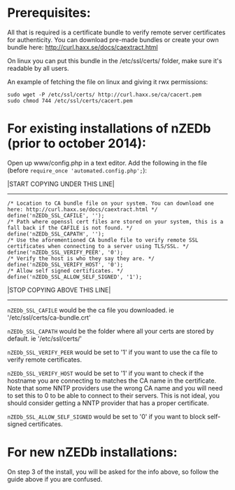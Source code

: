 # Prerequisites:
All that is required is a certificate bundle to verify remote server certificates for authenticity.
You can download pre-made bundles or create your own bundle here: http://curl.haxx.se/docs/caextract.html

On linux you can put this bundle in the /etc/ssl/certs/ folder, make sure it's readable by all users.

An example of fetching the file on linux and giving it rwx permissions:

`sudo wget -P /etc/ssl/certs/ http://curl.haxx.se/ca/cacert.pem`  
`sudo chmod 744 /etc/ssl/certs/cacert.pem`

# For existing installations of nZEDb (prior to october 2014):
Open up www/config.php in a text editor.
Add the following in the file (before `require_once 'automated.config.php';`):

|START COPYING UNDER THIS LINE|
***


`/* Location to CA bundle file on your system. You can download one here: http://curl.haxx.se/docs/caextract.html */`  
`define('nZEDb_SSL_CAFILE', '');`  
`/* Path where openssl cert files are stored on your system, this is a fall back if the CAFILE is not found. */`  
`define('nZEDb_SSL_CAPATH', '');`  
`/* Use the aforementioned CA bundle file to verify remote SSL certificates when connecting to a server using TLS/SSL. */`  
`define('nZEDb_SSL_VERIFY_PEER', '0');`  
`/* Verify the host is who they say they are. */`  
`define('nZEDb_SSL_VERIFY_HOST', '0');`  
`/* Allow self signed certificates. */`  
`define('nZEDb_SSL_ALLOW_SELF_SIGNED', '1');`

|STOP COPYING ABOVE THIS LINE|
***


`nZEDb_SSL_CAFILE` would be the ca file you downloaded. ie '/etc/ssl/certs/ca-bundle.crt'

`nZEDb_SSL_CAPATH` would be the folder where all your certs are stored by default. ie '/etc/ssl/certs/'

`nZEDb_SSL_VERIFY_PEER` would be set to '1' if you want to use the ca file to verify remote certificates.

`nZEDb_SSL_VERIFY_HOST` would be set to '1' if you want to check if the hostname you are connecting to matches the CA name in the certificate. Note that some NNTP providers use the wrong CA name and you will need to set this to 0 to be able to connect to their servers. This is not ideal, you should consider getting a NNTP provider that has a proper certificate.

`nZEDb_SSL_ALLOW_SELF_SIGNED` would be set to '0' if you want to block self-signed certificates.

# For new nZEDb installations:
On step 3 of the install, you will be asked for the info above, so follow the guide above if you are confused.